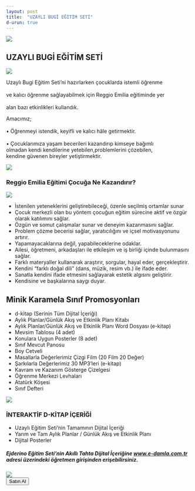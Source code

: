 ```yaml
---
layout: post
title:  "UZAYLI BUGİ EĞİTİM SETİ"
d-urun: true
---
```

<section>
    <div class="container">
        <div class="row">
            <div class="col-12 text-center my-auto">
                <img src="{{ site.baseurl }}/assets/images/egitim-setleri/uzayli-bugi/1.png">
            </div>
            <div class="col text-center mt-4">
                <h2>UZAYLI&nbsp;BUGİ&nbsp;EĞİTİM SETİ<br></h2>
            </div>
        </div>
        <div class="row">
            <div class="col-12 col-md-6 text-center my-auto">
                <img src="{{ site.baseurl }}/assets/images/egitim-setleri/uzayli-bugi/3.png">
            </div>
            <div class="col text-center my-auto">
                <p>Uzaylı Bugi Eğitim Seti’ni hazırlarken çocuklarda istemli öğrenme<br><br>ve kalıcı öğrenme sağlayabilmek için Reggio Emilia eğitiminde yer<br><br>alan bazı etkinlikleri kullandık.<br></p>
                <p>Amacımız;<br><br>• Öğrenmeyi istendik, keyifli ve kalıcı hâle getirmektir.<br><br>• Çocuklarımıza yaşam becerileri kazandırıp kimseye bağımlı<br>olmadan kendi kendilerine yetebilen,problemlerini çözebilen,<br>kendine güvenen bireyler
                    yetiştirmektir.<br></p>
            </div>
        </div>
        <div class="row">
            <div class="col-12 col-md-12 text-center my-auto">
                <img src="{{ site.baseurl }}/assets/images/egitim-setleri/uzayli-bugi/2.png">
            </div>
        </div>
        <div class="row">
            <div class="col-md-12 text-center mt-4">
                <h3>Reggio Emilia Eğitimi Çocuğa Ne Kazandırır?<br></h3>
            </div>
            <div class="col-12 col-md-6 text-center my-auto">
                <img src="{{ site.baseurl }}/assets/images/egitim-setleri/uzayli-bugi/4.png">
            </div>
            <div class="col text-left my-auto">
                <ul>
                    <li>İstenilen yeteneklerini geliştirebileceği, özenle seçilmiş ortamlar sunar<br></li>
                    <li>Çocuk merkezli olan bu yöntem çocuğun eğitim sürecine aktif ve özgür olarak katılımını sağlar.<br></li>
                    <li>Özgün ve somut çalışmalar sunar ve deneyim kazanmasını sağlar.<br></li>
                    <li>Problem çözme becerisi sağlar, yaratıcılığını ve içsel motivasyonunu artırır.<br></li>
                    <li>Yapamayacaklarına değil, yapabileceklerine odaklar.<br></li>
                    <li>Ailesi, öğretmeni, arkadaşları ile etkileşim ve iş birliği içinde bulunmasını sağlar.<br></li>
                    <li>Farklı materyaller kullanarak araştırır, sorgular, hayal eder, gerçekleştirir.<br></li>
                    <li>Kendini “farklı doğal dili” (dans, müzik, resim vb.) ile ifade eder.<br></li>
                    <li>Sanatla kendini ifade etmesini sağlayarak estetik algısını geliştirir.<br></li>
                    <li>Kendisine ve başkalarına saygı duyar.<br></li>
                </ul>
            </div>
        </div>
        <div class="row">
            <div class="col-md-12 text-center">
                <h2>Minik Karamela Sınıf Promosyonları<br></h2>
            </div>
            <div class="col-md-6 col-xl-6">
                <ul>
                    <li>d-kitap (Serinin Tüm Dijital İçeriği)<br></li>
                    <li>Aylık Planlar/Günlük Akış ve Etkinlik Planı Kitabı<br></li>
                    <li>Aylık Planlar/Günlük Akış ve Etkinlik Planı Word Dosyası (e-kitap)<br></li>
                    <li>Mevsim Tablosu (4 adet)<br></li>
                    <li>Konulara Uygun Posterler (8 adet)<br></li>
                    <li>Sınıf Mevcut Panosu<br></li>
                    <li>Boy Cetveli<br></li>
                    <li>Masallarla Değerlerimiz Çizgi Film (20 Film 20 Değer)<br></li>
                    <li>Şarkılarla Değerlerimiz 30 MP3’leri (e-kitap)<br></li>
                    <li>Kavram ve Kazanım Gösterge Çizelgesi<br></li>
                    <li>Öğrenme Merkezi Levhaları<br></li>
                    <li>Atatürk Köşesi<br></li>
                    <li>Sınıf Defteri<br></li>
                </ul>
            </div>
            <div class="col-md-6 col-xl-6 text-center my-auto">
                <img src="{{ site.baseurl }}/assets/images/egitim-setleri/uzayli-bugi/5.png">
            </div>
        </div>
        <div class="row">
            <div class="col-12">
                <h3 class="text-center">İNTERAKTİF D-KİTAP İÇERİĞİ<br></h3>
            </div>
            <div class="col-md-12 col-xl-6 offset-xl-3">
                <ul>
                    <li>Uzaylı Eğitim Seti’nin Tamamının Dijital İçeriği<br></li>
                    <li>Yarım ve Tam Aylık Planlar / Günlük Akış ve Etkinlik Planı<br></li>
                    <li>Dijital Posterler<br></li>
                </ul>
            </div>
        </div>
        <div class="row">
            <div class="col-12">
                <h5 class="text-center">Ejderino Eğitim Seti’nin Akıllı Tahta Dijital İçeriğine <a href="https://e-damla.com.tr/">www.e-damla.com.tr</a> adresi üzerindeki öğretmen girişinden erişebilirsiniz.<br></h5>
            </div>
            <div class="col-md-12 col-xl-12 text-center my-auto">
                <img src="{{ site.baseurl }}/assets/images/egitim-setleri/uzayli-bugi/6.png">
            </div>
        </div>
        <div class="row">
            <div class="col-12 text-center mt-4">
                <a href="https://www.damlayayinevi.com.tr/2018-uzayli-bugi-egitim-seti-reggio-emilia-destekli">
                    <button type="button" class="btn btn-outline-primary btn-lg" style="color: black;">Satın Al</button>
                </a>
            </div>
        </div>
        </div>
</section>